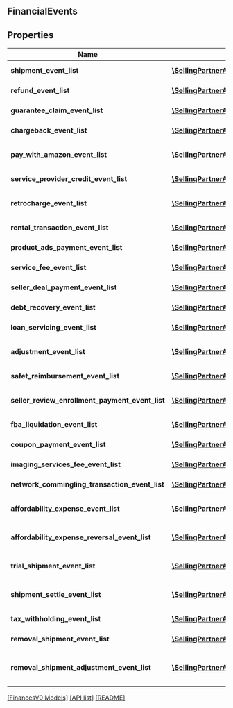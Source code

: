 ## FinancialEvents

## Properties

Name | Type | Description | Notes
------------ | ------------- | ------------- | -------------
**shipment_event_list** | [**\SellingPartnerApi\Model\FinancesV0\ShipmentEvent[]**](ShipmentEvent.md) | A list of shipment event information. | [optional]
**refund_event_list** | [**\SellingPartnerApi\Model\FinancesV0\ShipmentEvent[]**](ShipmentEvent.md) | A list of shipment event information. | [optional]
**guarantee_claim_event_list** | [**\SellingPartnerApi\Model\FinancesV0\ShipmentEvent[]**](ShipmentEvent.md) | A list of shipment event information. | [optional]
**chargeback_event_list** | [**\SellingPartnerApi\Model\FinancesV0\ShipmentEvent[]**](ShipmentEvent.md) | A list of shipment event information. | [optional]
**pay_with_amazon_event_list** | [**\SellingPartnerApi\Model\FinancesV0\PayWithAmazonEvent[]**](PayWithAmazonEvent.md) | A list of events related to the seller's Pay with Amazon account. | [optional]
**service_provider_credit_event_list** | [**\SellingPartnerApi\Model\FinancesV0\SolutionProviderCreditEvent[]**](SolutionProviderCreditEvent.md) | A list of information about solution provider credits. | [optional]
**retrocharge_event_list** | [**\SellingPartnerApi\Model\FinancesV0\RetrochargeEvent[]**](RetrochargeEvent.md) | A list of information about Retrocharge or RetrochargeReversal events. | [optional]
**rental_transaction_event_list** | [**\SellingPartnerApi\Model\FinancesV0\RentalTransactionEvent[]**](RentalTransactionEvent.md) | A list of rental transaction event information. | [optional]
**product_ads_payment_event_list** | [**\SellingPartnerApi\Model\FinancesV0\ProductAdsPaymentEvent[]**](ProductAdsPaymentEvent.md) | A list of sponsored products payment events. | [optional]
**service_fee_event_list** | [**\SellingPartnerApi\Model\FinancesV0\ServiceFeeEvent[]**](ServiceFeeEvent.md) | A list of information about service fee events. | [optional]
**seller_deal_payment_event_list** | [**\SellingPartnerApi\Model\FinancesV0\SellerDealPaymentEvent[]**](SellerDealPaymentEvent.md) | A list of payment events for deal-related fees. | [optional]
**debt_recovery_event_list** | [**\SellingPartnerApi\Model\FinancesV0\DebtRecoveryEvent[]**](DebtRecoveryEvent.md) | A list of debt recovery event information. | [optional]
**loan_servicing_event_list** | [**\SellingPartnerApi\Model\FinancesV0\LoanServicingEvent[]**](LoanServicingEvent.md) | A list of loan servicing events. | [optional]
**adjustment_event_list** | [**\SellingPartnerApi\Model\FinancesV0\AdjustmentEvent[]**](AdjustmentEvent.md) | A list of adjustment event information for the seller's account. | [optional]
**safet_reimbursement_event_list** | [**\SellingPartnerApi\Model\FinancesV0\SAFETReimbursementEvent[]**](SAFETReimbursementEvent.md) | A list of SAFETReimbursementEvents. | [optional]
**seller_review_enrollment_payment_event_list** | [**\SellingPartnerApi\Model\FinancesV0\SellerReviewEnrollmentPaymentEvent[]**](SellerReviewEnrollmentPaymentEvent.md) | A list of information about fee events for the Early Reviewer Program. | [optional]
**fba_liquidation_event_list** | [**\SellingPartnerApi\Model\FinancesV0\FBALiquidationEvent[]**](FBALiquidationEvent.md) | A list of FBA inventory liquidation payment events. | [optional]
**coupon_payment_event_list** | [**\SellingPartnerApi\Model\FinancesV0\CouponPaymentEvent[]**](CouponPaymentEvent.md) | A list of coupon payment event information. | [optional]
**imaging_services_fee_event_list** | [**\SellingPartnerApi\Model\FinancesV0\ImagingServicesFeeEvent[]**](ImagingServicesFeeEvent.md) | A list of fee events related to Amazon Imaging services. | [optional]
**network_commingling_transaction_event_list** | [**\SellingPartnerApi\Model\FinancesV0\NetworkComminglingTransactionEvent[]**](NetworkComminglingTransactionEvent.md) | A list of network commingling transaction events. | [optional]
**affordability_expense_event_list** | [**\SellingPartnerApi\Model\FinancesV0\AffordabilityExpenseEvent[]**](AffordabilityExpenseEvent.md) | A list of expense information related to an affordability promotion. | [optional]
**affordability_expense_reversal_event_list** | [**\SellingPartnerApi\Model\FinancesV0\AffordabilityExpenseEvent[]**](AffordabilityExpenseEvent.md) | A list of expense information related to an affordability promotion. | [optional]
**trial_shipment_event_list** | [**\SellingPartnerApi\Model\FinancesV0\TrialShipmentEvent[]**](TrialShipmentEvent.md) | A list of information about trial shipment financial events. | [optional]
**shipment_settle_event_list** | [**\SellingPartnerApi\Model\FinancesV0\ShipmentEvent[]**](ShipmentEvent.md) | A list of information about shipment settle financial events. | [optional]
**tax_withholding_event_list** | [**\SellingPartnerApi\Model\FinancesV0\TaxWithholdingEvent[]**](TaxWithholdingEvent.md) | List of TaxWithholding events. | [optional]
**removal_shipment_event_list** | [**\SellingPartnerApi\Model\FinancesV0\RemovalShipmentEvent[]**](RemovalShipmentEvent.md) | A list of removal shipment event information. | [optional]
**removal_shipment_adjustment_event_list** | [**\SellingPartnerApi\Model\FinancesV0\RemovalShipmentAdjustmentEvent[]**](RemovalShipmentAdjustmentEvent.md) | A comma-delimited list of Removal shipmentAdjustment details for FBA inventory. | [optional]

[[FinancesV0 Models]](../) [[API list]](../../Api) [[README]](../../../README.md)

